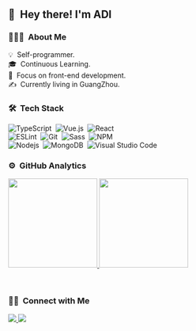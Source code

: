 ## 👋 &nbsp;Hey there! I'm ADI

### 👨🏻‍💻 &nbsp;About Me

💡 &nbsp;Self-programmer.\
🎓 &nbsp;Continuous Learning.\
🌱 &nbsp;Focus on front-end development.\
✍️ &nbsp;Currently living in GuangZhou.

### 🛠 &nbsp;Tech Stack

![TypeScript](https://img.shields.io/badge/-TypeScript-007ACC?logo=typescript&logoColor=white)&nbsp;
![Vue.js](https://img.shields.io/badge/-Vue-42B883?style=flat-square&logo=Vue.js&logoColor=white)&nbsp;
![React](https://img.shields.io/badge/-React-45b8d8?style=flat-square&logo=react&logoColor=white)&nbsp;\
![ESLint](https://img.shields.io/badge/-ESLint-4B32C3?logo=ESLint)&nbsp;
![Git](https://img.shields.io/badge/-Git-F05032?logo=git&logoColor=white)&nbsp;
![Sass](https://img.shields.io/badge/-Sass-CC6699?logo=sass&logoColor=white)&nbsp;
![NPM](https://img.shields.io/badge/-NPM-CB3837?logo=npm&logoColor=white)\
![Nodejs](https://img.shields.io/badge/-Nodejs-43853d?logo=Node.js&logoColor=white)&nbsp;
![MongoDB](https://img.shields.io/badge/-MongoDB-13aa52?logo=mongodb&logoColor=white)&nbsp;
![Visual Studio Code](https://img.shields.io/badge/-Visual%20Studio%20Code-84e6ff?style=flat&logo=visual-studio-code&logoColor=007ACC)&nbsp;

### ⚙️ &nbsp;GitHub Analytics

<p align="left">
<a href="https://github.com/13168335674">
  <img height="180em" src="https://github-readme-stats-eight-theta.vercel.app/api?username=13168335674&show_icons=true&theme=vue-dark&include_all_commits=true&count_private=true" />
  <img height="180em" src="https://github-readme-stats-eight-theta.vercel.app/api/top-langs/?username=13168335674&layout=compact&exclude_lang=java+r&theme=vue-dark" />
</a>
</p>

<br />

### 🤝🏻 &nbsp;Connect with Me

<p align="left">
    <a href="https://www.jianshu.com/u/31bf1bae3a66">
        <img src="https://img.shields.io/badge/简书-是ADI呀-green"/>
    </a>
    <a href="https://juejin.cn/user/3051900008664382">
        <img src="https://img.shields.io/badge/掘金-是ADI呀-orange"/>
    </a>
</p>
